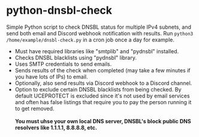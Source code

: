 # python-dnsbl-check
Simple Python script to check DNSBL status for multiple IPv4 subnets, and send both email and Discord webhook notification with results. Run `python3 /home/example/dnsbl-check.py` in a cron job once a day for example.
- Must have required libraries like "smtplib" and "pydnsbl" installed.
- Checks DNSBL blacklists using "pydnsbl" library.
- Uses SMTP credentials to send emails.
- Sends results of the check when completed (may take a few minutes if you have lots of IPs) to email.
- Optionally, also send results via Discord webhook to a Discord channel.
- Option to exclude certain DNSBL blacklists from being checked. By default UCEPROTECT is excluded since it's not used by email services and often has false listings that require you to pay the person running it to get removed.\
\
**You must uhse your own local DNS server, DNSBL's block public DNS resolvers like 1.1.1.1, 8.8.8.8, etc.**
